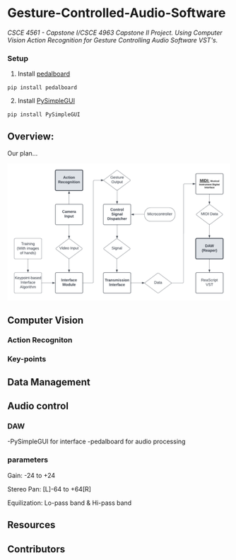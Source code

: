 # Gesture-Controlled-Audio-Software
*CSCE 4561 - Capstone I/CSCE 4963 Capstone II Project. Using Computer Vision Action Recognition for Gesture Controlling Audio Software VST's.*
### Setup
1. Install [pedalboard](https://github.com/spotify/pedalboard)
```
pip install pedalboard
```
2. Install [PySimpleGUI](https://www.pysimplegui.org/en/latest/)
```
pip install PySimpleGUI
```


## Overview:
Our plan...

![process flowchart](img/CapstoneProposalFlowchart.png)

## Computer Vision
### Action Recogniton


### Key-points


## Data Management


## Audio control
### DAW
-PySimpleGUI for interface
-pedalboard for audio processing

### parameters
Gain: -24 to +24

Stereo Pan: [L]-64 to +64[R]

Equilization: Lo-pass band & Hi-pass band


## Resources

## Contributors

